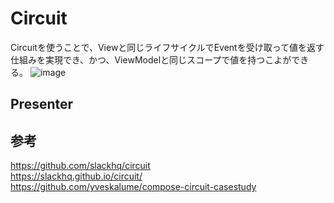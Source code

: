 # Circuit
Circuitを使うことで、Viewと同じライフサイクルでEventを受け取って値を返す仕組みを実現でき、かつ、ViewModelと同じスコープで値を持つこよができる。
![image](https://github.com/yuta0124/LearnCircuit/assets/73418568/6df177fc-ae4e-4471-b352-2a4d9a17495d)

## Presenter

## 参考
https://github.com/slackhq/circuit <br>
https://slackhq.github.io/circuit/ <br>
https://github.com/yveskalume/compose-circuit-casestudy <br>

